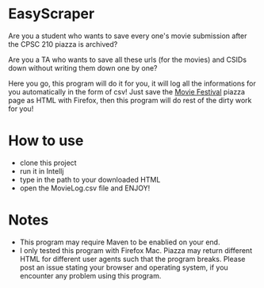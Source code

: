 # EasyScraper
Are you a student who wants to save every one's movie submission after the CPSC 210 piazza is archived?

Are you a TA who wants to save all these urls (for the movies) and CSIDs down without writing them down one by one?

Here you go, this program will do it for you, it will log all the informations for you automatically in the form of csv!
Just save the [Movie Festival](https://piazza.com/class/kjlvxrehl9x2ro) piazza page as HTML with Firefox, then this program
will do rest of the dirty work for you!

# How to use

- clone this project
- run it in Intellj
- type in the path to your downloaded HTML
- open the MovieLog.csv file and ENJOY!

# Notes

- This program may require Maven to be enablied on your end.
- I only tested this program with Firefox Mac. Piazza may return different HTML for different user agents such that the program breaks. Please post an issue stating your browser and operating system, if you encounter any problem using this program.
